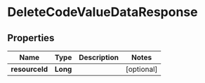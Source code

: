 
# DeleteCodeValueDataResponse

## Properties
Name | Type | Description | Notes
------------ | ------------- | ------------- | -------------
**resourceId** | **Long** |  |  [optional]



